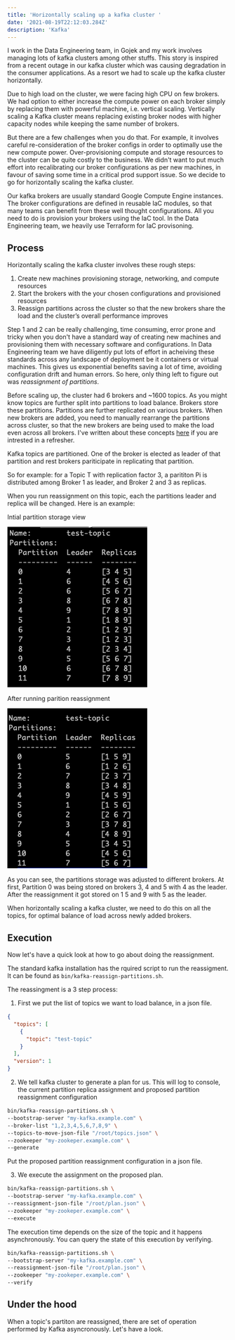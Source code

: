 ```yaml
---
title: 'Horizontally scaling up a kafka cluster '
date: '2021-08-19T22:12:03.284Z'
description: 'Kafka'
---
```


I work in the Data Engineering team, in Gojek and my work involves managing lots of kafka clusters among other stuffs. This story is inspired from a recent outage in our kafka cluster which was causing degradation in the consumer applications. As a resort we had to scale up the kafka cluster horizontally.

Due to high load on the cluster, we were facing high CPU on few brokers. We had option to either increase the compute power on each broker simply by replacing them with powerful machine, i.e. vertical scaling. Vertically scaling a Kafka cluster means replacing existing broker nodes with higher capacity nodes while keeping the same number of brokers.

But there are a few challenges when you do that. For example, it involves careful re-consideration of the broker configs in order to optimally use the new compute power. Over-provisioning compute and storage resources to the cluster can be quite costly to the business. We didn't want to put much effort into recalibrating our broker configurations as per new machines, in favour of saving some time in a critical prod support issue. So we decide to go for horizontally scaling the kafka cluster.

Our kafka brokers are usually standard Google Compute Engine instances. The broker configurations are defined in reusable IaC modules, so that many teams can benefit from these well thought configurations. All you need to do is provision your brokers using the IaC tool. In the Data Engineering team, we heavily use Terraform for IaC provisoning.

## Process

Horizontally scaling the kafka cluster involves these rough steps:

1. Create new machines provisioning storage, networking, and compute resources
2. Start the brokers with the your chosen configurations and provisioned resources
3. Reassign partitions across the cluster so that the new brokers share the load and the cluster’s overall performance improves

Step 1 and 2 can be really challenging, time consuming, error prone and tricky when you don't have a standard way of creating new machines and provisioning them with necessary software and configurations. In Data Engineering team we have diligently put lots of effort in acheiving these standards across any landscape of deployment be it containers or virtual machines. This gives us exponential benefits saving a lot of time, avoiding configuration drift and human errors. So here, only thing left to figure out was _reassignment of partitions_.

Before scaling up, the cluster had 6 brokers and ~1600 topics. As you might know topics are further split into partitions to load balance. Brokers store these partitions. Partitions are further replicated on various brokers. When new brokers are added, you need to manually rearrange the partitions across cluster, so that the new brokers are being used to make the load even across all brokers. I've written about these concepts [here](https://abhisheksah.xyz/what-makes-kafka-awesome/) if you are intrested in a refresher.

Kafka topics are partitioned. One of the broker is elected as leader of that partition and rest brokers pariticipate in replicating that partition.

So for example: for a Topic T with replication factor 3, a parititon Pi is distributed among Broker 1 as leader, and Broker 2 and 3 as replicas.

When you run reassignment on this topic, each the partitions leader and replica will be changed.
Here is an example:

Intial partition storage view

![Before Reassignment](./before_reassignment.png)

After running parition reassignment

![After Reassignment](./after_reassignment.png)

As you can see, the partitions storage was adjusted to different brokers. At first, Partition 0 was being stored on brokers 3, 4 and 5 with 4 as the leader. After the reassignment it got stored on 1 5 and 9 with 5 as the leader.

When horizontally scaling a kafka cluster, we need to do this on all the topics, for optimal balance of load across newly added brokers.

## Execution

Now let's have a quick look at how to go about doing the reassignment.

The standard kafka installation has the rquired script to run the reassigment. It can be found as `bin/kafka-reassign-partitions.sh`.

The reassingment is a 3 step process:

1. First we put the list of topics we want to load balance, in a json file.

```json
{
  "topics": [
    {
      "topic": "test-topic"
    }
  ],
  "version": 1
}
```

2. We tell kafka cluster to generate a plan for us. This will log to console, the current partition replica assignment and proposed partition reassignment configuration

```sh
bin/kafka-reassign-partitions.sh \
--bootstrap-server "my-kafka.example.com" \
--broker-list "1,2,3,4,5,6,7,8,9" \
--topics-to-move-json-file "/root/topics.json" \
--zookeeper "my-zookeper.example.com" \
--generate
```

Put the proposed partition reassignment configuration in a json file.

3. We execute the assignment on the proposed plan.

```sh
bin/kafka-reassign-partitions.sh \
--bootstrap-server "my-kafka.example.com" \
--reassignment-json-file "/root/plan.json" \
--zookeeper "my-zookeper.example.com" \
--execute
```

The execution time depends on the size of the topic and it happens asynchronously. You can query the state of this execution by verifying.

```sh
bin/kafka-reassign-partitions.sh \
--bootstrap-server "my-kafka.example.com" \
--reassignment-json-file "/root/plan.json" \
--zookeeper "my-zookeper.example.com" \
--verify
```

## Under the hood

When a topic's partiton are reassigned, there are set of operation performed by Kafka asyncronously. Let's have a look.
